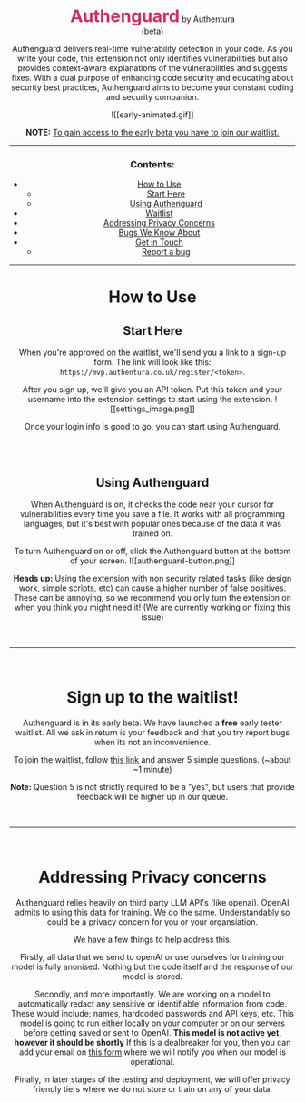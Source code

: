 
<center><span style="font-size:30; font-weight:bold;color:#cc3061">Authenguard</span> <span>by Authentura</span>
<center>(beta)</center>


Authenguard delivers real-time vulnerability detection in your code. As you write your code, this extension not only identifies vulnerabilities but also provides context-aware explanations of the vulnerabilities and suggests fixes. With a dual purpose of enhancing code security and educating about security best practices, Authenguard aims to become your constant coding and security companion.

![[early-animated.gif]]


**NOTE:** [To gain access to the early beta you have to join our waitlist.](https://forms.office.com/Pages/ResponsePage.aspx?id=AtzyDUXV30OsSvs76idkrFYzqS-SJ8tCv1gOL4GgWU1UNFlPUEdCTk01RFFIVkhBUzlBVE5HRldCUy4u)



------



### Contents:
- [How to Use](#How-to-Use)
  - [Start Here](#start-here)
  - [Using Authenguard](#using-authenguard)
- [Waitlist](#sign-up-to-the-waitlist)
- [Addressing Privacy Concerns](#addressing-privacy-concerns)
- [Bugs We Know About](#bugs-we-know-about)
- [Get in Touch](#get-in-touch)
	- [Report a bug](#report-a-bug)


------

# How to Use
## Start Here

When you're approved on the waitlist, we'll send you a link to a sign-up form. The link will look like this: `https://mvp.authentura.co.uk/register/<token>`.

After you sign up, we'll give you an API token. Put this token and your username into the extension settings to start using the extension.
![[settings_image.png]]

Once your login info is good to go, you can start using Authenguard.

<br>
<br>

## Using Authenguard

When Authenguard is on, it checks the code near your cursor for vulnerabilities every time you save a file. It works with all programming languages, but it's best with popular ones because of the data it was trained on.

To turn Authenguard on or off, click the Authenguard button at the bottom of your screen.
![[authenguard-button.png]]

**Heads up:** Using the extension with non security related tasks (like design work, simple scripts, etc) can cause a higher number of false positives. These can be annoying, so we recommend you only turn the extension on when you think you might need it!
(We are currently working on fixing this issue)

<br>

----

<br>

# Sign up to the waitlist!

Authenguard is in its early beta. We have launched a **free** early tester waitlist. All we ask in return is your feedback and that you try report bugs when its not an inconvenience.

To join the waitlist, follow [this link](https://forms.office.com/Pages/ResponsePage.aspx?id=AtzyDUXV30OsSvs76idkrFYzqS-SJ8tCv1gOL4GgWU1UNFlPUEdCTk01RFFIVkhBUzlBVE5HRldCUy4u) and answer 5 simple questions. (~about ~1 minute)

**Note:** Question 5 is not strictly required to be a "yes", but users that provide feedback will be higher up in our queue.


<br>

----

<br>

# Addressing Privacy concerns

Authenguard relies heavily on third party LLM API's (like openai). OpenAI admits to using this data for training. We do the same. Understandably so could be a privacy concern for you or your organsiation.

We have a few things to help address this.

Firstly, all data that we send to openAI or use ourselves for training our model is fully anonised. Nothing but the code itself and the response of our model is stored.

Secondly, and more importantly. We are working on a model to automatically redact any sensitive or identifiable information from code. These would include; names, hardcoded passwords and API keys, etc. This model is going to run either locally on your computer or on our servers before getting saved or sent to OpenAI. **This model is not active yet, however it should be shortly** If this is a dealbreaker for you, then you can add your email on [this form]() where we will notify you when our model is operational.

Finally, in later stages of the testing and deployment, we will offer privacy friendly tiers where we do not store or train on any of your data. 